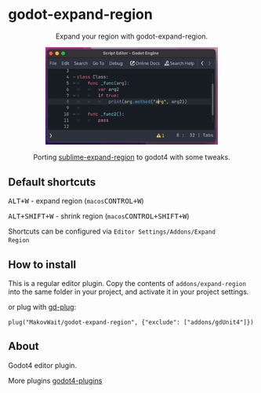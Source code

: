 # godot-expand-region

<p align="center">Expand your region with godot-expand-region.</p>

<p align="center"><img src="https://github.com/MakovWait/godot-expand-region/blob/main/assets/expand-region.gif" width="70%"/></p>

<p align="center">Porting <a href="https://github.com/aronwoost/sublime-expand-region">sublime-expand-region</a> to godot4 with some tweaks.</p>

Default shortcuts
--
<kbd>ALT+W</kbd> - expand region (<code>macos</code><kbd>CONTROL+W</kbd>)

<kbd>ALT+SHIFT+W</kbd> - shrink region (<code>macos</code><kbd>CONTROL+SHIFT+W</kbd>)

Shortcuts can be configured via <code>Editor Settings/Addons/Expand Region</code>

How to install
-----------------

This is a regular editor plugin.
Copy the contents of `addons/expand-region` into the same folder in your project, and activate it in your project settings.

or plug with <a href="https://github.com/imjp94/gd-plug">gd-plug</a>:
```gdscript
plug("MakovWait/godot-expand-region", {"exclude": ["addons/gdUnit4"]})
```

About
-----------

Godot4 editor plugin. 

More plugins <a href="https://github.com/MakovWait/godot4-plugins">godot4-plugins</a>
